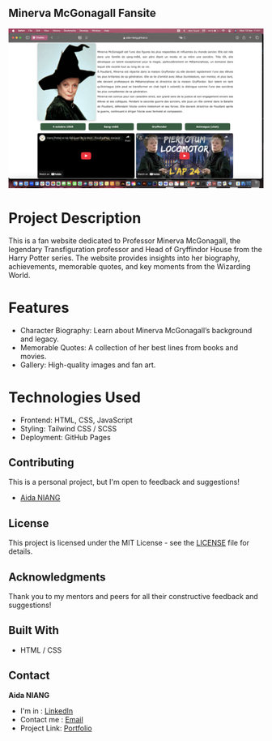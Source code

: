 ## Minerva McGonagall Fansite
![preview main](./frame_1.png)

# Project Description

This is a fan website dedicated to Professor Minerva McGonagall, the legendary Transfiguration professor and Head of Gryffindor House from the Harry Potter series. The website provides insights into her biography, achievements, memorable quotes, and key moments from the Wizarding World.

# Features

- Character Biography: Learn about Minerva McGonagall’s background and legacy.
- Memorable Quotes: A collection of her best lines from books and movies.
- Gallery: High-quality images and fan art.

# Technologies Used

- Frontend: HTML, CSS, JavaScript
- Styling: Tailwind CSS / SCSS
- Deployment: GitHub Pages

## Contributing

This is a personal project, but I'm open to feedback and suggestions!
- [Aida NIANG](https://github.com/aida-niang/)

## License

This project is licensed under the MIT License - see the [LICENSE](LICENSE) file for details.

## Acknowledgments

Thank you to my mentors and peers for all their constructive feedback and suggestions!

## Built With

- HTML / CSS

## Contact

**Aida NIANG** 
- I'm in : [LinkedIn](https://linkedin.com/in/aidabenhamathniang)
- Contact me : [Email](mailto:aidam.niang@gmail.com  )
- Project Link: [Portfolio](https://aida-niang.students-laplateforme.io)
